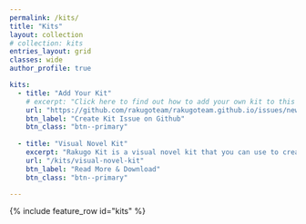 ```yaml
---
permalink: /kits/
title: "Kits"
layout: collection
# collection: kits
entries_layout: grid
classes: wide
author_profile: true

kits:
  - title: "Add Your Kit"
    # excerpt: "Click here to find out how to add your own kit to this page."
    url: "https://github.com/rakugoteam/rakugoteam.github.io/issues/new/choose"
    btn_label: "Create Kit Issue on Github"
    btn_class: "btn--primary"
  
  - title: "Visual Novel Kit"
    excerpt: "Rakugo Kit is a visual novel kit that you can use to create your own visual novel."
    url: "/kits/visual-novel-kit"
    btn_label: "Read More & Download"
    btn_class: "btn--primary"

---
```


{% include feature_row id="kits" %}


